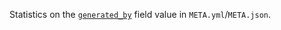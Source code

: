 Statistics on the [`generated_by`](https://metacpan.org/module/CPAN::Meta::Spec#generated_by) field value in `META.yml`/`META.json`.
